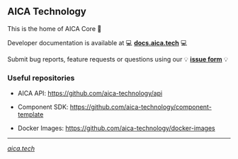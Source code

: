 ## AICA Technology

This is the home of AICA Core 🦾 

Developer documentation is available at 💻 **[docs.aica.tech](https://docs.aica.tech)** 💻

Submit bug reports, feature requests or questions using our 💡 **[issue form](https://github.com/aica-technology/api/issues/new/choose)** 💡

### Useful repositories

- AICA API: https://github.com/aica-technology/api

- Component SDK: https://github.com/aica-technology/component-template

- Docker Images: https://github.com/aica-technology/docker-images

---

_[aica.tech](https://aica.tech)_
